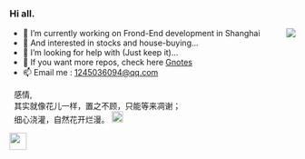 <h3>
  Hi all.
</h3>
<img src="https://github-stats.liuli.lol/api?username=Xing-He&theme=html&show_icons=true&include_all_commits=true&count_private=true" align="right">



- 🔭 I’m currently working on Frond-End development in Shanghai
- 🌱 And interested in stocks and house-buying...
- 🤔 I’m looking for help with (Just keep it)...
- 💬 If you want more repos, check here [Gnotes](https://github.com/gnotes)
- 📫 Email me : 1245036094@qq.com


&nbsp;&nbsp;感情,<br>
&nbsp;&nbsp;其实就像花儿一样，置之不顾，只能等来凋谢；<br>
&nbsp;&nbsp;细心浇灌，自然花开烂漫。 <img src="https://emojis.slackmojis.com/emojis/images/1643516080/21031/red_rose.gif?1643516080" width="20"/><br>


<img src="https://emojis.slackmojis.com/emojis/images/1620284485/36399/fireworks.gif?1620284485" width="30"/>
